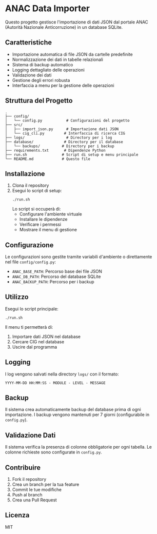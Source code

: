 # ANAC Data Importer

Questo progetto gestisce l'importazione di dati JSON dal portale ANAC (Autorità Nazionale Anticorruzione) in un database SQLite.

## Caratteristiche

- Importazione automatica di file JSON da cartelle predefinite
- Normalizzazione dei dati in tabelle relazionali
- Sistema di backup automatico
- Logging dettagliato delle operazioni
- Validazione dei dati
- Gestione degli errori robusta
- Interfaccia a menu per la gestione delle operazioni

## Struttura del Progetto

```
.
├── config/
│   └── config.py           # Configurazioni del progetto
├── src/
│   ├── import_json.py      # Importazione dati JSON
│   └── cig_cli.py         # Interfaccia di ricerca CIG
├── logs/                   # Directory per i log
├── database/              # Directory per il database
│   └── backups/          # Directory per i backup
├── requirements.txt       # Dipendenze Python
├── run.sh                # Script di setup e menu principale
└── README.md             # Questo file
```

## Installazione

1. Clona il repository
2. Esegui lo script di setup:
   ```bash
   ./run.sh
   ```
   Lo script si occuperà di:
   - Configurare l'ambiente virtuale
   - Installare le dipendenze
   - Verificare i permessi
   - Mostrare il menu di gestione

## Configurazione

Le configurazioni sono gestite tramite variabili d'ambiente o direttamente nel file `config/config.py`:

- `ANAC_BASE_PATH`: Percorso base dei file JSON
- `ANAC_DB_PATH`: Percorso del database SQLite
- `ANAC_BACKUP_PATH`: Percorso per i backup

## Utilizzo

Esegui lo script principale:

```bash
./run.sh
```

Il menu ti permetterà di:
1. Importare dati JSON nel database
2. Cercare CIG nel database
3. Uscire dal programma

## Logging

I log vengono salvati nella directory `logs/` con il formato:
```
YYYY-MM-DD HH:MM:SS - MODULE - LEVEL - MESSAGE
```

## Backup

Il sistema crea automaticamente backup del database prima di ogni importazione. I backup vengono mantenuti per 7 giorni (configurabile in `config.py`).

## Validazione Dati

Il sistema verifica la presenza di colonne obbligatorie per ogni tabella. Le colonne richieste sono configurate in `config.py`.

## Contribuire

1. Fork il repository
2. Crea un branch per la tua feature
3. Commit le tue modifiche
4. Push al branch
5. Crea una Pull Request

## Licenza

MIT 